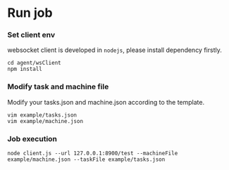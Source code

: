 # Run job

### Set client env
websocket client is developed in `nodejs`, please install dependency firstly.
```
cd agent/wsClient
npm install
```

### Modify task and machine file
Modify your tasks.json and machine.json according to the template.
```
vim example/tasks.json
vim example/machine.json
```

### Job execution
```
node client.js --url 127.0.0.1:8900/test --machineFile example/machine.json --taskFile example/tasks.json
```


